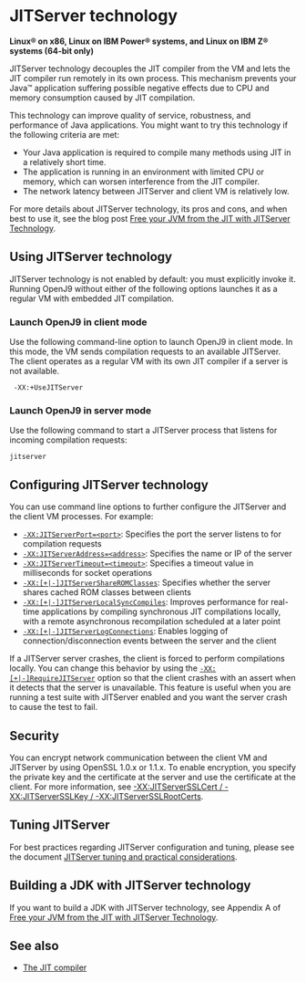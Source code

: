 <!--
* Copyright (c) 2017, 2022 IBM Corp. and others
*
* This program and the accompanying materials are made
* available under the terms of the Eclipse Public License 2.0
* which accompanies this distribution and is available at
* https://www.eclipse.org/legal/epl-2.0/ or the Apache
* License, Version 2.0 which accompanies this distribution and
* is available at https://www.apache.org/licenses/LICENSE-2.0.
*
* This Source Code may also be made available under the
* following Secondary Licenses when the conditions for such
* availability set forth in the Eclipse Public License, v. 2.0
* are satisfied: GNU General Public License, version 2 with
* the GNU Classpath Exception [1] and GNU General Public
* License, version 2 with the OpenJDK Assembly Exception [2].
*
* [1] https://www.gnu.org/software/classpath/license.html
* [2] http://openjdk.java.net/legal/assembly-exception.html
*
* SPDX-License-Identifier: EPL-2.0 OR Apache-2.0 OR GPL-2.0 WITH
* Classpath-exception-2.0 OR LicenseRef-GPL-2.0 WITH Assembly-exception
-->

# JITServer technology

**Linux&reg; on x86, Linux on IBM Power&reg; systems, and Linux on IBM Z&reg; systems (64-bit only)**

JITServer technology decouples the JIT compiler from the VM and lets the JIT compiler run remotely in its own process. This mechanism prevents your Java&trade; application suffering possible negative effects due to CPU and memory consumption caused by JIT compilation.

This technology can improve quality of service, robustness, and performance of Java applications. You might want to try this technology if the following criteria are met:

- Your Java application is required to compile many methods using JIT in a relatively short time.
- The application is running in an environment with limited CPU or memory, which can worsen interference from the JIT compiler.
- The network latency between JITServer and client VM is relatively low.

For more details about JITServer technology, its pros and cons, and when best to use it, see the blog post [Free your JVM from the JIT with JITServer Technology](https://blog.openj9.org/2020/01/09/free-your-jvm-from-the-jit-with-jitserver-technology/).

## Using JITServer technology

JITServer technology is not enabled by default: you must explicitly invoke it. Running OpenJ9 without either of the following options launches it as a regular VM with embedded JIT compilation.

### Launch OpenJ9 in client mode

Use the following command-line option to launch OpenJ9 in client mode. In this mode, the VM sends compilation requests to an available JITServer. The client operates as a regular VM with its own JIT compiler if a server is not available.

     -XX:+UseJITServer

### Launch OpenJ9 in server mode

Use the following command to start a JITServer process that listens for incoming compilation requests:

    jitserver

## Configuring JITServer technology

You can use command line options to further configure the JITServer and the client VM processes. For example:

- [`-XX:JITServerPort=<port>`](xxjitserverport.md): Specifies the port the server listens to for compilation requests
- [`-XX:JITServerAddress=<address>`](xxjitserveraddress.md): Specifies the name or IP of the server
- [`-XX:JITServerTimeout=<timeout>`](xxjitservertimeout.md): Specifies a timeout value in milliseconds for socket operations
- [`-XX:[+|-]JITServerShareROMClasses`](xxjitservershareromclasses.md): Specifies whether the server shares cached ROM classes between clients
- [`-XX:[+|-]JITServerLocalSyncCompiles`](xxjitserverlocalsynccompiles.md): Improves performance for real-time applications by compiling synchronous JIT compilations locally, with a remote asynchronous recompilation scheduled at a later point
- [`-XX:[+|-]JITServerLogConnections`](xxjitserverlogconnections.md): Enables logging of connection/disconnection events between the server and the client

If a JITServer server crashes, the client is forced to perform compilations locally. You can change this behavior by using the [`-XX:[+|-]RequireJITServer`](xxrequirejitserver.md) option so that the client crashes with an assert when it detects that the server is unavailable. This feature is useful when you are running a test suite with JITServer enabled and you want the server crash to cause the test to fail.

## Security

You can encrypt network communication between the client VM and JITServer by using OpenSSL 1.0.x or 1.1.x. To enable encryption, you specify the private key and the certificate at the server and use the certificate at the client. For more information, see [-XX:JITServerSSLCert / -XX:JITServerSSLKey / -XX:JITServerSSLRootCerts](xxjitserversslcert.md).

## Tuning JITServer

For best practices regarding JITServer configuration and tuning, please see the document [JITServer tuning and practical considerations](jitserver_tuning.md).

## Building a JDK with JITServer technology

If you want to build a JDK with JITServer technology, see Appendix A of [Free your JVM from the JIT with JITServer Technology](https://blog.openj9.org/2020/01/09/free-your-jvm-from-the-jit-with-jitserver-technology/).

## See also

- [The JIT compiler](jit.md)



<!-- ==== END OF TOPIC ==== jitserver.md ==== -->
